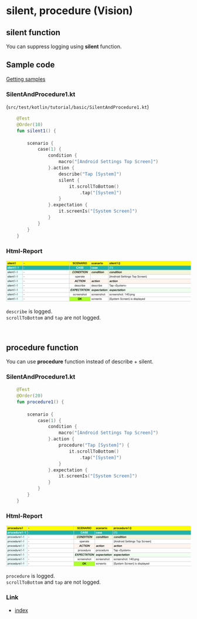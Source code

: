 # silent, procedure (Vision)

## silent function

You can suppress logging using **silent** function.

## Sample code

[Getting samples](../../../getting_samples.md)

### SilentAndProcedure1.kt

(`src/test/kotlin/tutorial/basic/SilentAndProcedure1.kt`)

```kotlin
    @Test
    @Order(10)
    fun silent1() {

        scenario {
            case(1) {
                condition {
                    macro("[Android Settings Top Screen]")
                }.action {
                    describe("Tap [System]")
                    silent {
                        it.scrollToBottom()
                            .tap("[System]")
                    }
                }.expectation {
                    it.screenIs("[System Screen]")
                }
            }
        }
    }
```

### Html-Report

![](_images/silent_and_procedure_1.png)

`describe` is logged.<br>
`scrollToBottom` and `tap` are not logged.

<br>

## procedure function

You can use **procedure** function instead of describe + silent.

### SilentAndProcedure1.kt

```kotlin
    @Test
    @Order(20)
    fun procedure1() {

        scenario {
            case(1) {
                condition {
                    macro("[Android Settings Top Screen]")
                }.action {
                    procedure("Tap [System]") {
                        it.scrollToBottom()
                            .tap("[System]")
                    }
                }.expectation {
                    it.screenIs("[System Screen]")
                }
            }
        }
    }
```

### Html-Report

![](_images/silent_and_procedure_2.png )

`procedure` is logged.<br>
`scrollToBottom` and `tap` are not logged.

### Link

- [index](../../../../index.md)
